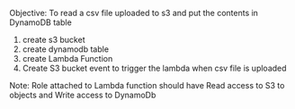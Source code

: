 
Objective: To read a csv file uploaded to s3 and put the contents in DynamoDB table

1) create s3 bucket
2) create dynamodb table
3) create Lambda Function
4) Create S3 bucket event to trigger the lambda when csv file is uploaded


Note: Role attached to Lambda function should have Read access to S3 to objects and Write access to DynamoDb
